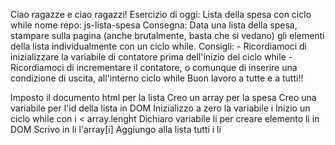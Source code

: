 Ciao ragazze e ciao ragazzi!
Esercizio di oggi: Lista della spesa con ciclo while
nome repo: js-lista-spesa
Consegna: Data una lista della spesa, stampare sulla pagina (anche brutalmente, basta che si vedano) gli elementi della lista individualmente con un ciclo while.
Consigli: - Ricordiamoci di inizializzare la variabile di contatore prima dell'inizio del ciclo while - Ricordiamoci di incrementare il contatore, o comunque di inserire una condizione di uscita, all'interno ciclo while
Buon lavoro a tutte e a tutti!!


Imposto il documento html per la lista
Creo un array per la spesa
Creo una variabile per l'id della lista in DOM
Inizializzo a zero la variabile i
Inizio un ciclo while con i < array.lenght
    Dichiaro variabile li per creare elemento li in DOM
    Scrivo in li l'array[i]
    Aggiungo alla lista tutti i li